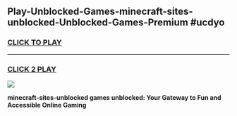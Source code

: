 
## Play-Unblocked-Games-minecraft-sites-unblocked-Unblocked-Games-Premium #ucdyo
<h3>
<a href="https://premium.freeplayer.one?title=minecraft-sites-unblocked&ref=12M">CLICK TO PLAY</a></h3>
<hr>

<h3>
<a href="https://premium.freeplayer.one?title=minecraft-sites-unblocked&ref=12M">CLICK 2 PLAY</a>
  
</h3>

<a href="https://premium.freeplayer.one?title=minecraft-sites-unblocked&ref=12M"><img src="https://clearcache.store/games.png"></a>


**minecraft-sites-unblocked games unblocked: Your Gateway to Fun and Accessible Online Gaming**
